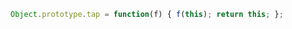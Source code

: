 ```js
Object.prototype.tap = function(f) { f(this); return this; };
```
<!-- Object.defineProperty(Object.prototype, "tap", {value: function(f) { f(this); return this; }}); -->
